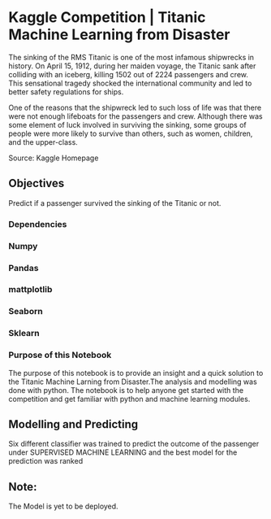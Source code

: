 # Kaggle Competition | Titanic Machine Learning from Disaster

The sinking of the RMS Titanic is one of the most infamous shipwrecks in history. On April 15, 1912, during her maiden voyage, the Titanic sank after colliding with an iceberg, killing 1502 out of 2224 passengers and crew. This sensational tragedy shocked the international community and led to better safety regulations for ships.

One of the reasons that the shipwreck led to such loss of life was that there were not enough lifeboats for the passengers and crew. Although there was some element of luck involved in surviving the sinking, some groups of people were more likely to survive than others, such as women, children, and the upper-class.

Source: Kaggle Homepage

## Objectives
Predict  if a passenger survived the sinking of the Titanic or not.

### Dependencies
### Numpy

### Pandas

### mattplotlib

### Seaborn

### Sklearn

### Purpose of this Notebook
The purpose of this notebook is to provide an insight and a quick solution to the Titanic Machine Larning from Disaster.The analysis and modelling was done with python. The notebook is to help anyone get started with the competition and get familiar with python and machine learning modules.

## Modelling and Predicting 
Six different classifier was trained to predict the outcome of the passenger under SUPERVISED MACHINE LEARNING and the best model for the prediction was ranked 	

## Note:
The Model is yet to be deployed.
